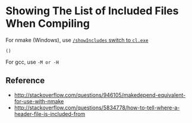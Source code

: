 # Showing The List of Included Files When Compiling

For nmake (Windows), use [`/showIncludes` switch to `cl.exe`](http://msdn.microsoft.com/en-us/library/hdkef6tk%28VS.80%29.aspx)

 `()`

For gcc, use  `-M or -H`

## Reference

* http://stackoverflow.com/questions/946105/makedepend-equivalent-for-use-with-nmake
* http://stackoverflow.com/questions/5834778/how-to-tell-where-a-header-file-is-included-from

